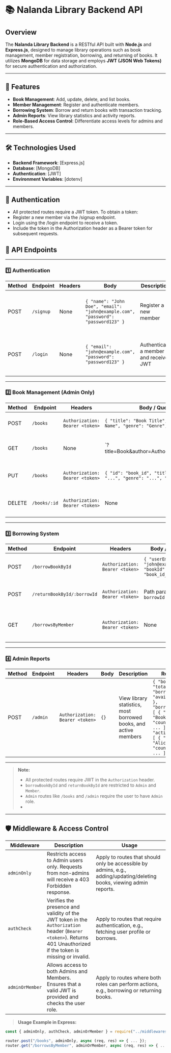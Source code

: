 # 📚 Nalanda Library Backend API

## Overview

The **Nalanda Library Backend** is a RESTful API built with **Node.js** and **Express.js**, designed to manage library operations such as book management, member registration, borrowing, and returning of books. It utilizes **MongoDB** for data storage and employs **JWT (JSON Web Tokens)** for secure authentication and authorization.

---

## 🚀 Features

- **Book Management**: Add, update, delete, and list books.
- **Member Management**: Register and authenticate members.
- **Borrowing System**: Borrow and return books with transaction tracking.
- **Admin Reports**: View library statistics and activity reports.
- **Role-Based Access Control**: Differentiate access levels for admins and members.

---

## 🛠️ Technologies Used

- **Backend Framework**: [Express.js]
- **Database**: [MongoDB]
- **Authentication**: [JWT]
- **Environment Variables**: [dotenv]

---


## 🔐 Authentication

- All protected routes require a JWT token. To obtain a token:
- Register a new member via the /signup endpoint.
- Login using the /login endpoint to receive a token.
- Include the token in the Authorization header as a Bearer token for subsequent requests.


## 📌 API Endpoints

---

### 1️⃣ Authentication

| Method | Endpoint | Headers | Body | Description | Response |
|--------|----------|---------|------|-------------|----------|
| POST | `/signup` | None | `{ "name": "John Doe", "email": "john@example.com", "password": "password123" }` | Register a new member | `{ "user": { "id": "...", "name": "...", "email": "...", "role": "Member" }, "token": "jwt_token_here" }` |
| POST | `/login` | None | `{ "email": "john@example.com", "password": "password123" }` | Authenticate a member and receive JWT | `{ "user": { "id": "...", "name": "...", "email": "...", "role": "Member" }, "token": "jwt_token_here" }` |

---

### 2️⃣ Book Management (Admin Only)

| Method | Endpoint | Headers | Body / Query Params | Description | Response |
|--------|----------|---------|-------------------|-------------|----------|
| POST | `/books` | `Authorization: Bearer <token>` | `{ "title": "Book Title", "author": "Author Name", "genre": "Genre", "copies": 5 }` | Add a new book | `{ "message": "Book added successfully" }` |
| GET | `/books` | None | `?title=Book&author=Author&genre=Genre&sort=asc|desc&page=1&limit=10` | List all books with optional filters, sorting & pagination | `{ "total": 100, "page": 1, "pages": 10, "books": [ ... ] }` |
| PUT | `/books` | `Authorization: Bearer <token>` | `{ "id": "book_id", "title": "...", "author": "...", "genre": "...", "copies": 10 }` | Update an existing book | `{ "message": "Book updated successfully", "book": { ... } }` |
| DELETE | `/books/:id` | `Authorization: Bearer <token>` | None | Delete a book by ID | `{ "message": "Book deleted successfully", "book": { ... } }` |

---

### 3️⃣ Borrowing System

| Method | Endpoint | Headers | Body / Params | Description | Response |
|--------|----------|---------|---------------|-------------|----------|
| POST | `/borrowBookById` | `Authorization: Bearer <token>` | `{ "userEmail": "john@example.com", "bookId": "book_id_here" }` | Borrow a book by ID | `{ "message": "Book borrowed successfully", "borrow": { ... } }` |
| POST | `/returnBookById/:borrowId` | `Authorization: Bearer <token>` | Path param: `borrowId` | Return a borrowed book by borrow ID | `{ "message": "Book returned successfully" }` |
| GET | `/borrowsByMember` | `Authorization: Bearer <token>` | None | List all borrowed books by the authenticated member | `[ { "book": { ... }, "borrowDate": "date_here" }, ... ]` |

---

### 4️⃣ Admin Reports

| Method | Endpoint | Headers | Body | Description | Response |
|--------|----------|---------|------|-------------|----------|
| POST | `/admin` | `Authorization: Bearer <token>` | `{}` | View library statistics, most borrowed books, and active members | `{ "bookStats": { "total": 120, "borrowed": 55, "available": 65 }, "borrowedBooks": [ { "title": "Book One", "count": 35 }, ... ], "activeMembers": [ { "name": "Alice", "count": 18 }, ... ] }` |

---

> **Note:**  
> - All protected routes require JWT in the `Authorization` header.  
> - `borrowBookById` and `returnBookById` are restricted to `Admin` and `Member`.  
> - `Admin` routes like `/books` and `/admin` require the user to have `Admin` role.
> - 
---





## 🛡️ Middleware & Access Control

| Middleware | Description | Usage |
|------------|------------|-------|
| `adminOnly` | Restricts access to Admin users only. Requests from non-admins will receive a 403 Forbidden response. | Apply to routes that should only be accessible by admins, e.g., adding/updating/deleting books, viewing admin reports. |
| `authCheck` | Verifies the presence and validity of the JWT token in the `Authorization` header (`Bearer <token>`). Returns 401 Unauthorized if the token is missing or invalid. | Apply to routes that require authentication, e.g., fetching user profile or borrows. |
| `adminOrMember` | Allows access to both Admins and Members. Ensures that a valid JWT is provided and checks the user role. | Apply to routes where both roles can perform actions, e.g., borrowing or returning books. |

> **Usage Example in Express:**
```javascript
const { adminOnly, authCheck, adminOrMember } = require("../middlewares/Auth");

router.post("/books", adminOnly, async (req, res) => { ... });
router.get("/borrowsByMember", adminOrMember, async (req, res) => { ... });
